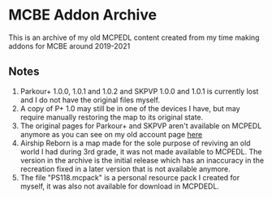 # MCBE Addon Archive
This is an archive of my old MCPEDL content created from my time making addons for MCBE around 2019-2021
## Notes
1. Parkour+ 1.0.0, 1.0.1 and 1.0.2 and SKPVP 1.0.0 and 1.0.1 is currently lost and I do not have the original files myself.
2. A copy of P+ 1.0 may still be in one of the devices I have, but may require manually restoring the map to its original state. 
3. The original pages for Parkour+ and SKPVP aren't available on MCPEDL anymore as you can see on my old account page [here](https://mcpedl.com/user/popularsonic/)
4. Airship Reborn is a map made for the sole purpose of reviving an old world I had during 3rd grade, it was not made available to MCPEDL. The version in the archive is the initial release which has an inaccuracy in the recreation fixed in a later version that is not available anymore.
5. The file "PS118.mcpack" is a personal resource pack I created for myself, it was also not available for download in MCPDEDL.
